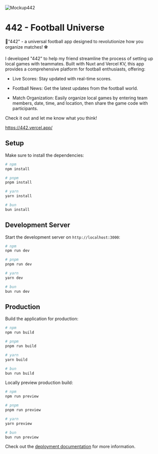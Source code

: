 ![Mockup442](https://github.com/floki1250/442/assets/37814393/d56f68fa-2679-4dbe-a5a4-00eeffb67b72)

# 442 - Football Universe

🚀"442" - a universal football app designed to revolutionize how you organize matches! ⚽️

I developed "442" to help my friend streamline the process of setting up local games with teammates. Built with Nuxt and Vercel KV, this app provides a comprehensive platform for football enthusiasts, offering:

- Live Scores: Stay updated with real-time scores.

- Football News: Get the latest updates from the football world.

- Match Organization: Easily organize local games by entering team members, date, time, and location, then share the game code with participants.

Check it out and let me know what you think!

https://442.vercel.app/


## Setup

Make sure to install the dependencies:

```bash
# npm
npm install

# pnpm
pnpm install

# yarn
yarn install

# bun
bun install
```

## Development Server

Start the development server on `http://localhost:3000`:

```bash
# npm
npm run dev

# pnpm
pnpm run dev

# yarn
yarn dev

# bun
bun run dev
```

## Production

Build the application for production:

```bash
# npm
npm run build

# pnpm
pnpm run build

# yarn
yarn build

# bun
bun run build
```

Locally preview production build:

```bash
# npm
npm run preview

# pnpm
pnpm run preview

# yarn
yarn preview

# bun
bun run preview
```

Check out the [deployment documentation](https://nuxt.com/docs/getting-started/deployment) for more information.
